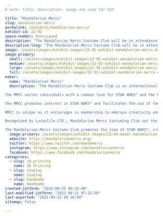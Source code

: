 ```yaml
---
# note: title, description, image are used for SEO

title: "Mandalorian Mercs"
slug: mandalorian-mercs
permalink: /exhibits/mandalorian-mercs/
exhibit-id: 22-92
space-number: Unassigned
description: "The Mandalorian Mercs Costume Club will be in attendance to demonstrate costume making!"
description-long: "The Mandalorian Mercs Costume Club will be in attendance to demonstrate costume making! We will show attendees how we use common tools, materials, and designs to create screen accurate Star Wars costumes!"
image: /assets/images/exhibit-images/22-92-exhibit-mandalorian-mercs-43-mercs-logo-1781-large.png
image-primary: 
  small: /assets/images/exhibit-images/22-92-exhibit-mandalorian-mercs-43-mercs-logo-1781-small.png
  medium: /assets/images/exhibit-images/22-92-exhibit-mandalorian-mercs-43-mercs-logo-1781-medium.png
  large: /assets/images/exhibit-images/22-92-exhibit-mandalorian-mercs-43-mercs-logo-1781-large.png
  full: /assets/images/exhibit-images/22-92-exhibit-mandalorian-mercs-43-mercs-logo-1781-full.png
maker: 
  name: "Mandalorian Mercs"
  description: "The Mandalorian Mercs Costume Club is an international STAR WARS™ costuming organization dedicated to celebrating the STAR WARS™ universe through the creation, display, and wearing of quality character costumes that represent the Mandalorian characters and culture from the STAR WARS™ sagas.

The MMCC unites individuals with a common love for STAR WARS™ and the Mandalorian culture/characters while encouraging self-improvement, personal growth, family involvement, and fellowship with peers.

The MMCC promotes interest in STAR WARS™ and facilitates the use of these costumes for STAR WARS™-related events as well as contributing to the local community through costumed charity and volunteer work.

MMCC is unique as it encourages is membership to embrace creativity and individualism as opposed to costume organization based on visual accuracy from the STAR WARS™ films and canon reference material. The MMCC is an inclusive and friendly club, following the Mandalorian way of “Clans” or family units and a clans’ ability to adopt anyone who wishes to be a Mandalorian.

Recognized by Lucasfilm LTD.; Mandalorian Mercs Costuming Club set the standards of Mandalorian costuming based on canon film (Boba and Jango Fett), Expanded Universe, “Legends”, action figure, and video/board game references. Our CRLs (Costume Requirement List) allow official members to be highly creative with their Mandalorian costumes, even though there is a minimum visual and quality standard that must be reached; every Mandalorian Mercs Costume Club member is constantly encouraged to improve their costume to the highest standards.

The Mandalorian Mercs Costume Club promotes the love of STAR WARS™, creation of quality costumes, and spirit of volunteerism."
  image-primary: /assets/images/exhibit-images/22-92-maker-mandalorian-mercs-mercs-logo-medium.png
  website: https://mandalorianmercs.org/
  twitter: https://www.twitter.com/mandomercs
  instagram: https://www.instagram.com/mandalorianmercs
  facebook: https://www.facebook.com/mandalorianmercs
categories: 
  - slug: 3d-printing
    name: 3D Printing
  - slug: cosplay
    name: Cosplay
  - slug: handmade
    name: Handmade
created-jotform: "2022-08-25 09:32:40"
last-modified-jotform: "2022-09-21 07:32:50"
last-exported: "2022-09-22 09:30:00"
sitemap: false

---
```

